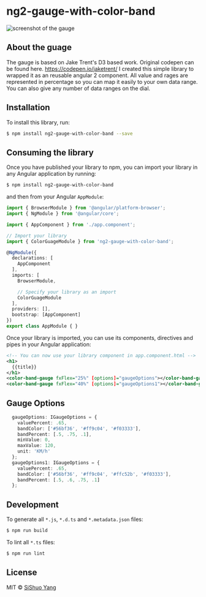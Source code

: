 # ng2-gauge-with-color-band

![screenshot of the gauge](https://raw.githubusercontent.com/sheldonyss/ng2-gauge-with-color-band/master/screenshoots/2017-08-11_12-56-10.gif)

## About the guage
The gauge is based on Jake Trent's D3 based work. Original codepen can be found here. https://codepen.io/jaketrent/
I created this simple library to wrapped it as an reusable angular 2 component.
All value and rages are represented in percentage so you can map it easily to your own data range.
You can also give any number of data ranges on the dial. 

## Installation

To install this library, run:

```bash
$ npm install ng2-gauge-with-color-band --save
```

## Consuming the library

Once you have published your library to npm, you can import your library in any Angular application by running:

```bash
$ npm install ng2-gauge-with-color-band
```

and then from your Angular `AppModule`:

```typescript
import { BrowserModule } from '@angular/platform-browser';
import { NgModule } from '@angular/core';

import { AppComponent } from './app.component';

// Import your library
import { ColorGuageModule } from 'ng2-gauge-with-color-band';

@NgModule({
  declarations: [
    AppComponent
  ],
  imports: [
    BrowserModule,

    // Specify your library as an import
    ColorGuageModule
  ],
  providers: [],
  bootstrap: [AppComponent]
})
export class AppModule { }
```

Once your library is imported, you can use its components, directives and pipes in your Angular application:

```xml
<!-- You can now use your library component in app.component.html -->
<h1>
  {{title}}
</h1>
<color-band-gauge fxFlex="25%" [options]="gaugeOptions"></color-band-gauge>
<color-band-gauge fxFlex="40%" [options]="gaugeOptions1"></color-band-gauge>
```
## Gauge Options

```ts
  gaugeOptions: IGaugeOptions = {
    valuePercent: .65,
    bandColor: ['#56bf36', '#ff9c04', '#f03333'],
    bandPercent: [.5, .75, .1],
    minValue: 0,
    maxValue: 120,
    unit: 'KM/h'
  };
  gaugeOptions1: IGaugeOptions = {
    valuePercent: .65,
    bandColor: ['#56bf36', '#ff9c04', '#ffc52b', '#f03333'],
    bandPercent: [.5, .6, .75, .1]
  };
```

## Development

To generate all `*.js`, `*.d.ts` and `*.metadata.json` files:

```bash
$ npm run build
```

To lint all `*.ts` files:

```bash
$ npm run lint
```

## License

MIT © [SiShuo Yang](mailto:sheldon.yss@gmail.com)
